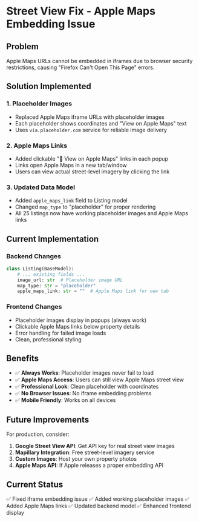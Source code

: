 # Street View Fix - Apple Maps Embedding Issue

## Problem
Apple Maps URLs cannot be embedded in iframes due to browser security restrictions, causing "Firefox Can't Open This Page" errors.

## Solution Implemented

### 1. **Placeholder Images**
- Replaced Apple Maps iframe URLs with placeholder images
- Each placeholder shows coordinates and "View on Apple Maps" text
- Uses `via.placeholder.com` service for reliable image delivery

### 2. **Apple Maps Links**
- Added clickable "📍 View on Apple Maps" links in each popup
- Links open Apple Maps in a new tab/window
- Users can view actual street-level imagery by clicking the link

### 3. **Updated Data Model**
- Added `apple_maps_link` field to Listing model
- Changed `map_type` to "placeholder" for proper rendering
- All 25 listings now have working placeholder images and Apple Maps links

## Current Implementation

### Backend Changes
```python
class Listing(BaseModel):
    # ... existing fields ...
    image_url: str  # Placeholder image URL
    map_type: str = "placeholder"
    apple_maps_link: str = ""  # Apple Maps link for new tab
```

### Frontend Changes
- Placeholder images display in popups (always work)
- Clickable Apple Maps links below property details
- Error handling for failed image loads
- Clean, professional styling

## Benefits
- ✅ **Always Works**: Placeholder images never fail to load
- ✅ **Apple Maps Access**: Users can still view Apple Maps street view
- ✅ **Professional Look**: Clean placeholder with coordinates
- ✅ **No Browser Issues**: No iframe embedding problems
- ✅ **Mobile Friendly**: Works on all devices

## Future Improvements
For production, consider:
1. **Google Street View API**: Get API key for real street view images
2. **Mapillary Integration**: Free street-level imagery service
3. **Custom Images**: Host your own property photos
4. **Apple Maps API**: If Apple releases a proper embedding API

## Current Status
✅ Fixed iframe embedding issue
✅ Added working placeholder images
✅ Added Apple Maps links
✅ Updated backend model
✅ Enhanced frontend display
